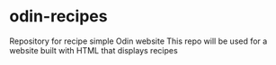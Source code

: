 # odin-recipes
Repository for recipe simple Odin website 
This repo will be used for a website built with HTML that displays recipes
